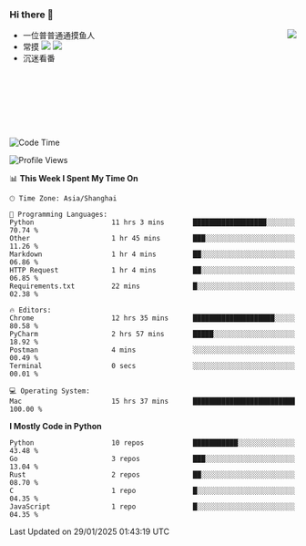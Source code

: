 ### Hi there 👋


<a href="https://github.com/yanlc39">
  <img align="right" src="https://github-readme-stats.vercel.app/api?username=yanlc39&show_icons=true&hide_border=true&icon_color=586069&title_color=a0a9af">
</a>

- 一位普普通通摸鱼人
- 常摸 ![](https://img.shields.io/badge/-Python-3e74a2?style=flat-square&logo=Python&logoColor=fff) ![](https://img.shields.io/badge/-C%2B%2B-brightgreen?style=flat-square)
- 沉迷看番



<br><br><br><br><br><br>


<!--START_SECTION:waka-->
![Code Time](http://img.shields.io/badge/Code%20Time-764%20hrs%2057%20mins-blue)

![Profile Views](http://img.shields.io/badge/Profile%20Views-0-blue)

📊 **This Week I Spent My Time On** 

```text
🕑︎ Time Zone: Asia/Shanghai

💬 Programming Languages: 
Python                   11 hrs 3 mins       ██████████████████░░░░░░░   70.74 % 
Other                    1 hr 45 mins        ███░░░░░░░░░░░░░░░░░░░░░░   11.26 % 
Markdown                 1 hr 4 mins         ██░░░░░░░░░░░░░░░░░░░░░░░   06.86 % 
HTTP Request             1 hr 4 mins         ██░░░░░░░░░░░░░░░░░░░░░░░   06.85 % 
Requirements.txt         22 mins             █░░░░░░░░░░░░░░░░░░░░░░░░   02.38 % 

🔥 Editors: 
Chrome                   12 hrs 35 mins      ████████████████████░░░░░   80.58 % 
PyCharm                  2 hrs 57 mins       █████░░░░░░░░░░░░░░░░░░░░   18.92 % 
Postman                  4 mins              ░░░░░░░░░░░░░░░░░░░░░░░░░   00.49 % 
Terminal                 0 secs              ░░░░░░░░░░░░░░░░░░░░░░░░░   00.01 % 

💻 Operating System: 
Mac                      15 hrs 37 mins      █████████████████████████   100.00 % 
```

**I Mostly Code in Python** 

```text
Python                   10 repos            ███████████░░░░░░░░░░░░░░   43.48 % 
Go                       3 repos             ███░░░░░░░░░░░░░░░░░░░░░░   13.04 % 
Rust                     2 repos             ██░░░░░░░░░░░░░░░░░░░░░░░   08.70 % 
C                        1 repo              █░░░░░░░░░░░░░░░░░░░░░░░░   04.35 % 
JavaScript               1 repo              █░░░░░░░░░░░░░░░░░░░░░░░░   04.35 % 
```




 Last Updated on 29/01/2025 01:43:19 UTC
<!--END_SECTION:waka-->
